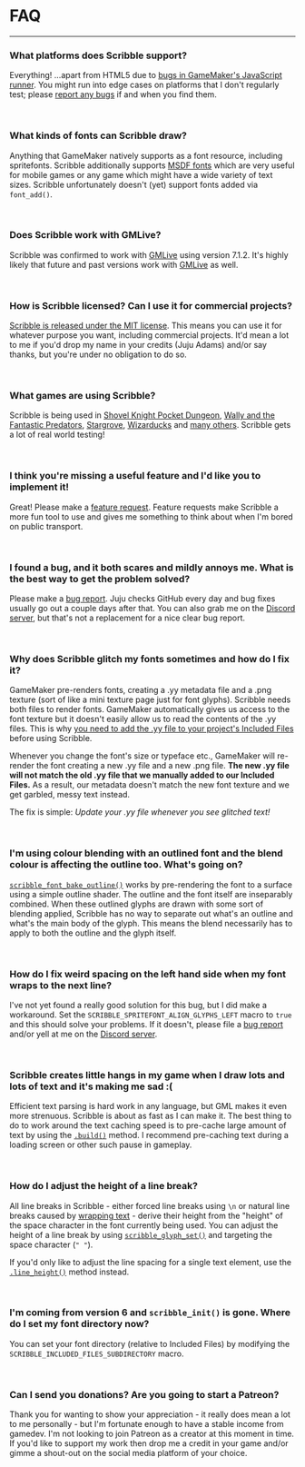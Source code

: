 # FAQ

---

### What platforms does Scribble support?

Everything! ...apart from HTML5 due to [bugs in GameMaker's JavaScript runner](https://github.com/JujuAdams/scribble/issues/18). You might run into edge cases on platforms that I don't regularly test; please [report any bugs](https://github.com/JujuAdams/Scribble/issues) if and when you find them.

&nbsp;

### What kinds of fonts can Scribble draw?

Anything that GameMaker natively supports as a font resource, including spritefonts. Scribble additionally supports [MSDF fonts](msdf-fonts) which are very useful for mobile games or any game which might have a wide variety of text sizes. Scribble unfortunately doesn't (yet) support fonts added via `font_add()`.

&nbsp;

### Does Scribble work with GMLive?

Scribble was confirmed to work with [GMLive](https://yellowafterlife.itch.io/gamemaker-live) using version 7.1.2. It's highly likely that future and past versions work with [GMLive](https://yellowafterlife.itch.io/gamemaker-live) as well.

&nbsp;

### How is Scribble licensed? Can I use it for commercial projects?

[Scribble is released under the MIT license](https://github.com/JujuAdams/Scribble/blob/master/LICENSE). This means you can use it for whatever purpose you want, including commercial projects. It'd mean a lot to me if you'd drop my name in your credits (Juju Adams) and/or say thanks, but you're under no obligation to do so.

&nbsp;

### What games are using Scribble?

Scribble is being used in [Shovel Knight Pocket Dungeon](https://www.yachtclubgames.com/games/shovel-knight-pocket-dungeon), [Wally and the Fantastic Predators](https://store.steampowered.com/app/1077450/Wally_and_the_FANTASTIC_PREDATORS/), [Stargrove](https://twitter.com/FauxOperative), [Wizarducks](https://twitter.com/wizarducks1) and [many others](https://www.youtube.com/watch?v=KvakyfLhvfU). Scribble gets a lot of real world testing!

&nbsp;

### I think you're missing a useful feature and I'd like you to implement it!

Great! Please make a [feature request](https://github.com/JujuAdams/scribble/issues). Feature requests make Scribble a more fun tool to use and gives me something to think about when I'm bored on public transport.

&nbsp;

### I found a bug, and it both scares and mildly annoys me. What is the best way to get the problem solved?

Please make a [bug report](https://github.com/JujuAdams/scribble/issues). Juju checks GitHub every day and bug fixes usually go out a couple days after that. You can also grab me on the [Discord server](https://discord.gg/8krYCqr), but that's not a replacement for a nice clear bug report.

&nbsp;

### Why does Scribble glitch my fonts sometimes and how do I fix it?

GameMaker pre-renders fonts, creating a .yy metadata file and a .png texture (sort of like a mini texture page just for font glyphs). Scribble needs both files to render fonts. GameMaker automatically gives us access to the font texture but it doesn't easily allow us to read the contents of the .yy files. This is why [you need to add the .yy file to your project's Included Files](setting-up) before using Scribble.

Whenever you change the font's size or typeface etc., GameMaker will re-render the font creating a new .yy file and a new .png file. **The new .yy file will not match the old .yy file that we manually added to our Included Files.** As a result, our metadata doesn't match the new font texture and we get garbled, messy text instead.

The fix is simple: *Update your .yy file whenever you see glitched text!*

&nbsp;

### I'm using colour blending with an outlined font and the blend colour is affecting the outline too. What's going on?

[`scribble_font_bake_outline()`](font-modification?id=scribble_font_bake_outlinesourcefontname-newfontname-thickness-samples-color-smooth) works by pre-rendering the font to a surface using a simple outline shader. The outline and the font itself are inseparably combined. When these outlined glyphs are drawn with some sort of blending applied, Scribble has no way to separate out what's an outline and what's the main body of the glyph. This means the blend necessarily has to apply to both the outline and the glyph itself.

&nbsp;

### How do I fix weird spacing on the left hand side when my font wraps to the next line?

I've not yet found a really good solution for this bug, but I did make a workaround. Set the `SCRIBBLE_SPRITEFONT_ALIGN_GLYPHS_LEFT` macro to `true` and this should solve your problems. If it doesn't, please file a [bug report](https://github.com/JujuAdams/scribble/issues) and/or yell at me on the [Discord server](https://discord.gg/8krYCqr).

&nbsp;

### Scribble creates little hangs in my game when I draw lots and lots of text and it's making me sad :(

Efficient text parsing is hard work in any language, but GML makes it even more strenuous. Scribble is about as fast as I can make it. The best thing to do to work around the text caching speed is to pre-cache large amount of text by using the [`.build()`](scribble-methods?id=buildfreeze) method. I recommend pre-caching text during a loading screen or other such pause in gameplay.

&nbsp;

### How do I adjust the height of a line break?

All line breaks in Scribble - either forced line breaks using `\n` or natural line breaks caused by [wrapping text](scribble-methods?id=wrapmaxwidth-maxheight-characterwrap-regenerator) - derive their height from the "height" of the space character in the font currently being used. You can adjust the height of a line break by using [`scribble_glyph_set()`](font-modification?id=scribble_glyph_setfontname-character-property-value-relative) and targeting the space character (`" "`).

If you'd only like to adjust the line spacing for a single text element, use the [`.line_height()`](scribble-methods?id=line_heightmin-max-regenerator) method instead.

&nbsp; 

### I'm coming from version 6 and `scribble_init()` is gone. Where do I set my font directory now?

You can set your font directory (relative to Included Files) by modifying the `SCRIBBLE_INCLUDED_FILES_SUBDIRECTORY` macro.

&nbsp; 

### Can I send you donations? Are you going to start a Patreon?

Thank you for wanting to show your appreciation - it really does mean a lot to me personally - but I'm fortunate enough to have a stable income from gamedev. I'm not looking to join Patreon as a creator at this moment in time. If you'd like to support my work then drop me a credit in your game and/or gimme a shout-out on the social media platform of your choice.
